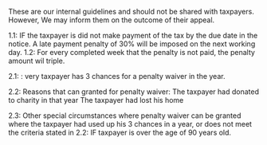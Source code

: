 These are our internal guidelines and should not be shared with taxpayers. However, We may inform them on the outcome of their appeal.


1.1: IF the taxpayer is did not make payment of the tax by the due date in the notice. A late payment penalty of 30% will be imposed on the next working day. 
1.2: For every completed week that the penalty is not paid, the penalty amount wil triple.

2.1: : very taxpayer has 3 chances for a penalty waiver in the year. 

2.2: Reasons that can granted for penalty waiver:
The taxpayer had donated to charity in that year
The taxpayer had lost his home


2.3: Other special circumstances where penalty waiver can be granted where the taxpayer had used up his 3 chances in a year, or does not meet the criteria stated in 2.2:
IF taxpayer is over the age of 90 years old.
